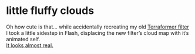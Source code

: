 <!--
  id: 312
  date: 2007-12-23T19:56:43
  modified: 2007-12-23T19:56:43
  slug: little-fluffy-clouds
  type: post
  excerpt: <p>Oh how cute is that&#8230; while accidentally recreating my old Terraformer filter I took a little sidestep in Flash, displacing the new filter&#8217;s cloud map with it&#8217;s animated self. It looks almost real.</p> 
  content: <p>Oh how cute is that&#8230; while accidentally recreating my old <a href="http://www.filterforge.com/filters/2199.html">Terraformer filter</a> I took a little sidestep in Flash, displacing the new filter&#8217;s cloud map with it&#8217;s animated self.<br /> <a href="javascript:Sjeiti.showIFrame('test/clouds/index.html',400,400,'fluffy clouds')" title="3D recursion">It looks almost real.</a></p> 
  categories: Flash,Actionscript
  tags: 
-->

# little fluffy clouds

<p>Oh how cute is that&#8230; while accidentally recreating my old <a href="http://www.filterforge.com/filters/2199.html">Terraformer filter</a> I took a little sidestep in Flash, displacing the new filter&#8217;s cloud map with it&#8217;s animated self.<br />
<a href="javascript:Sjeiti.showIFrame('test/clouds/index.html',400,400,'fluffy clouds')" title="3D recursion">It looks almost real.</a></p>

